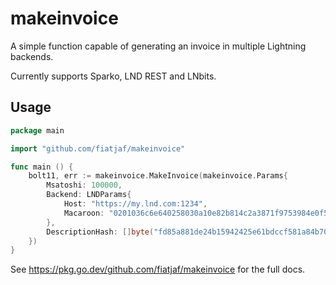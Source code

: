 makeinvoice
===========

A simple function capable of generating an invoice in multiple Lightning backends.

Currently supports Sparko, LND REST and LNbits.

## Usage

```go
package main

import "github.com/fiatjaf/makeinvoice"

func main () {
	bolt11, err := makeinvoice.MakeInvoice(makeinvoice.Params{
		Msatoshi: 100000,
		Backend: LNDParams{
			Host: "https://my.lnd.com:1234",
			Macaroon: "0201036c6e640258030a10e82b814c2a3871f9753984e0f5e01ffb1201301a160a0761646472657373120472656164120577726974651a170a08696e766f69636573120472656164120577726974651a0f0a076f6e636861696e1204726561640000062087d4b068ad6b4d912680b3e0d912ca02936733a3377f246aa32bf354aa74ab2d",
		},
		DescriptionHash: []byte("fd85a881de24b15942425e61bdccf581a84b70ac2128490b8d14ea53fd6b8815"),
	})
}
```

See https://pkg.go.dev/github.com/fiatjaf/makeinvoice for the full docs.
